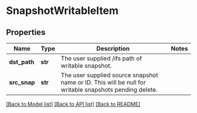 # SnapshotWritableItem

## Properties
Name | Type | Description | Notes
------------ | ------------- | ------------- | -------------
**dst_path** | **str** | The user supplied /ifs path of writable snapshot. | 
**src_snap** | **str** | The user supplied source snapshot name or ID. This will be null for writable snapshots pending delete. | 

[[Back to Model list]](../README.md#documentation-for-models) [[Back to API list]](../README.md#documentation-for-api-endpoints) [[Back to README]](../README.md)


